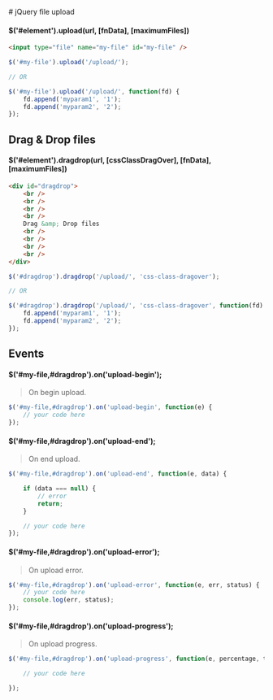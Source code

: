 # jQuery file upload

#### $('#element').upload(url, [fnData], [maximumFiles])

```html
<input type="file" name="my-file" id="my-file" />
```

```js
$('#my-file').upload('/upload/');

// OR

$('#my-file').upload('/upload/', function(fd) {
	fd.append('myparam1', '1');
	fd.append('myparam2', '2');
});
```

## Drag & Drop files

#### $('#element').dragdrop(url, [cssClassDragOver], [fnData], [maximumFiles])

```html
<div id="dragdrop">
	<br />
	<br />
	<br />
	<br />
	Drag &amp; Drop files
	<br />
	<br />
	<br />
	<br />
</div>
```

```js
$('#dragdrop').dragdrop('/upload/', 'css-class-dragover');

// OR

$('#dragdrop').dragdrop('/upload/', 'css-class-dragover', function(fd) {
	fd.append('myparam1', '1');
	fd.append('myparam2', '2');
});
```


## Events

#### $('#my-file,#dragdrop').on('upload-begin');

> On begin upload.

```js
$('#my-file,#dragdrop').on('upload-begin', function(e) {
	// your code here
});
```

#### $('#my-file,#dragdrop').on('upload-end');

> On end upload.

```js
$('#my-file,#dragdrop').on('upload-end', function(e, data) {

	if (data === null) {
		// error
		return;
	}

	// your code here
});
```

#### $('#my-file,#dragdrop').on('upload-error');

> On upload error.

```js
$('#my-file,#dragdrop').on('upload-error', function(e, err, status) {
	// your code here
	console.log(err, status);
});
```

#### $('#my-file,#dragdrop').on('upload-progress');

> On upload progress.

```js
$('#my-file,#dragdrop').on('upload-progress', function(e, percentage, transferSpeed, timeRemaining) {

	// your code here

});
```